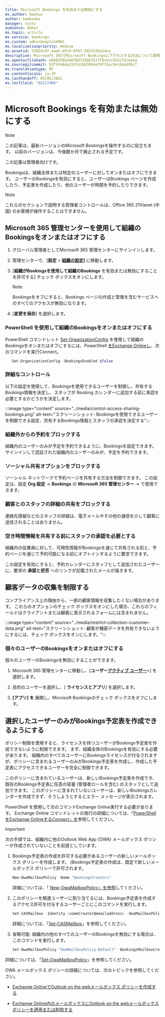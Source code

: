 ```yaml
---
title: Microsoft Bookings を有効または無効にする
ms.author: kwekua
author: kwekuako
manager: scotv
audience: Admin
ms.topic: article
ms.service: bookings
ms.custom: admindeeplinkMAC
ms.localizationpriority: medium
ms.assetid: 5382dc07-aaa5-45c9-8767-502333b214ce
description: Microsoft 365でMicrosoft Bookingsにアクセスする方法について説明します。
ms.openlocfilehash: e088250a24078d735b6751ff8cbcc55e2fdceaaa
ms.sourcegitcommit: b3f5fe84a319741583954ef8ff2ec9ec6da69bcf
ms.translationtype: MT
ms.contentlocale: ja-JP
ms.lasthandoff: 05/05/2022
ms.locfileid: "65217466"
---
```

# <a name="turn-microsoft-bookings-on-or-off"></a>Microsoft Bookings を有効または無効にする

> [!NOTE]
> この記事は、最新バージョンのMicrosoft Bookingsを操作するのに役立ちます。 以前のバージョンは、今後数か月で廃止される予定です。

この記事は管理者向けです。 

Bookingsは、組織全体または特定のユーザーに対してオンまたはオフにできます。 ユーザーのBookingsを有効にすると、ユーザーはBookings ページを作成したり、予定表を作成したり、他のユーザーが時間を予約したりできます。

> [!NOTE]
> これらのセクションで説明する管理者コントロールは、Office 365 21Vianet (中国) のお客様が操作することはできません。

## <a name="turn-bookings-on-or-off-for-your-organization-using-the-microsoft-365-admin-center"></a>Microsoft 365 管理センターを使用して組織のBookingsをオンまたはオフにする

1. グローバル管理者としてMicrosoft 365 管理センターにサインインします。

2. 管理センターで、[**設定** \> <a href="https://go.microsoft.com/fwlink/p/?linkid=2053743" target="_blank">**組織の設定]**</a> に移動します。

3. [**組織がBookingsを使用して組織のBookings** を有効または無効にすることを許可する] チェック ボックスをオンにします。

   > [!NOTE]
   > Bookingsをオフにすると、Bookings ページの作成と管理を含むサービスへのすべてのアクセスが無効になります。

4. [**変更を保存**] を選択します。

### <a name="turn-bookings-on-or-off-for-your-organization-using-powershell"></a>PowerShell を使用して組織のBookingsをオンまたはオフにする

PowerShell コマンドレット [Set-OrganizationConfig](/powershell/module/exchange/set-organizationconfig) を使用して組織のBookingsをオンまたはオフにするには、PowerShell [をExchange Onlineし](/powershell/exchange/connect-to-exchange-online-powershell)、次のコマンドを実行Connect。

```PowerShell
   Set-OrganizationConfig -BookingsEnabled $false
```

### <a name="granular-controls"></a>詳細なコントロール

以下の設定を使用して、Bookingsを使用できるユーザーを制御し、共有するBookings情報を決定し、スタッフが Booking カレンダーに追加する前に承認を必要とするかどうかを決定します。

:::image type="content" source="../media/control-access-sharing-bookings.png" alt-text="スクリーンショット: Bookingsを使用できるユーザーを制御できる設定、共有するBookings情報とスタッフの承認を決定する":::

### <a name="block-bookings-from-outside-your-organization"></a>組織外からの予約をブロックする

組織内のユーザーのみが予定を予約できるように、Bookingsを設定できます。 サインインして認証された組織内のユーザーのみが、予定を予約できます。

### <a name="block-social-sharing-options"></a>ソーシャル共有オプションをブロックする

ソーシャル ネットワークで予約ページを共有する方法を制御できます。 この設定は、設定 **Org 設定** -> **Bookings** の **Microsoft 365 管理センター** -> で使用できます。

### <a name="block-sharing-staff-details-with-customers"></a>顧客とのスタッフの詳細の共有をブロックする

連絡先情報などのスタッフの詳細は、電子メールやその他の通信を介して顧客に送信されることはありません。

### <a name="require-staff-approvals-before-sharing-freebusy-information"></a>空き時間情報を共有する前にスタッフの承認を必要とする

組織内の従業員に対して、可用性情報がBookingsを通じて共有される前と、予約ページを通じて予約可能になる前にオプトインするように要求できます。

この設定を有効にすると、予約カレンダーにスタッフとして追加されたユーザーに、要求の **承認と拒否** へのリンクが記載されたメールが届きます。

## <a name="restrict-collection-of-customer-data"></a>顧客データの収集を制限する

コンプライアンス上の理由から、一部の顧客情報を収集したくない場合があります。 これらのオプションのチェック ボックスをオンにした場合、これらのフィールドはクライアントまたは顧客に表示されるフォームには含まれません。

:::image type="content" source="../media/restrict-collection-customer-data.png" alt-text="スクリーンショット: 顧客が機密データを共有できないようにするには、チェック ボックスをオンにします。":::

### <a name="turn-bookings-on-or-off-for-individual-users"></a>個々のユーザーのBookingsをオンまたはオフにする

個々のユーザーのBookingsを無効にすることができます。

1. Microsoft 365 管理センターに移動し、[**ユーザー**<a href="https://go.microsoft.com/fwlink/p/?linkid=834822" target="_blank">**アクティブ ユーザー**</a>\>] を選択します。

1. 目的のユーザーを選択し、[ **ライセンスとアプリ**] を選択します。

1. **[アプリ] を** 展開し、Microsoft Bookingsのチェック ボックスをオフにします。

## <a name="allow-only-selected-users-to-create-bookings-calendars"></a>選択したユーザーのみがBookings予定表を作成できるようにする

ポリシー制限を使用すると、ライセンスを持つユーザーがBookings予定表を作成できないように制限できます。 まず、組織全体のBookingsを有効にする必要があります。 組織内のすべてのユーザーにBookingsライセンスが付与されますが、ポリシーに含まれるユーザーのみがBookings予定表を作成し、作成した予定表にアクセスできるユーザーを完全に制御できます。

このポリシーに含まれているユーザーは、新しいBookings予定表を作成でき、既存のBookings予定表に任意の容量 (管理者ロールを含む) のスタッフとして追加できます。 このポリシーに含まれていないユーザーは、新しいBookingsカレンダーを作成できず、そうしようとするとエラー メッセージが表示されます。

PowerShell を使用して次のコマンドExchange Online実行する必要があります。 Exchange Online コマンドレットの実行の詳細については、「[PowerShell をExchange OnlineするConnect」を](/powershell/exchange/connect-to-exchange-online-powershell)参照してください。

> [!IMPORTANT]
> 次の手順では、組織内に他のOutlook Web App (OWA) メールボックス ポリシーが作成されていないことを前提としています。

1. Bookings予定表の作成を許可する必要があるユーザーの新しいメールボックス ポリシーを作成します。 (Bookings予定表の作成は、既定で新しいメールボックス ポリシーで許可されます。

   ```PowerShell
   New-OwaMailboxPolicy -Name "BookingsCreators"
   ```

   詳細については、「 [New-OwaMailboxPolicy」を参照](/powershell/module/exchange/new-owamailboxpolicy)してください。

2. このポリシーを関連ユーザーに割り当てるには、Bookings予定表を作成するアクセス許可を付与するユーザーごとにこのコマンドを実行します。

   ```PowerShell
   Set-CASMailbox -Identity <someCreator@emailaddress> -OwaMailboxPolicy "BookingsCreators"
   ```

   詳細については、「[Set-CASMailbox](/powershell/module/exchange/set-casmailbox)」を参照してください。

3. 省略可能: 組織内の他のすべてのユーザーのBookingsを無効にする場合は、このコマンドを実行します。

   ```PowerShell
   Set-OwaMailboxPolicy "OwaMailboxPolicy-Default" -BookingsMailboxCreationEnabled:$false
   ```

詳細については、「[Set-OwaMailboxPolicy](/powershell/module/exchange/set-owamailboxpolicy)」を参照してください。

OWA メールボックス ポリシーの詳細については、次のトピックを参照してください。

- [Exchange OnlineでOutlook on the webメールボックス ポリシーを作成する](/exchange/clients-and-mobile-in-exchange-online/outlook-on-the-web/create-outlook-web-app-mailbox-policy)

- [Exchange Online内のメールボックスにOutlook on the webメールボックス ポリシーを適用または削除する](/exchange/clients-and-mobile-in-exchange-online/outlook-on-the-web/create-outlook-web-app-mailbox-policy)
